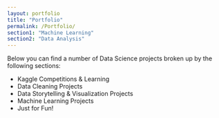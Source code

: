 ```yaml
---
layout: portfolio
title: "Portfolio"
permalink: /Portfolio/
section1: "Machine Learning"
section2: "Data Analysis"
---
```

Below you can find a number of Data Science projects broken up by the following sections:

+ Kaggle Competitions & Learning
+ Data Cleaning Projects
+ Data Storytelling & Visualization Projects
+ Machine Learning Projects
+ Just for Fun!
